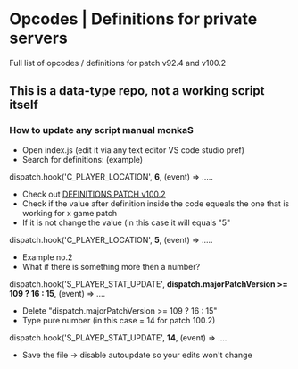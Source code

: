 # Opcodes | Definitions for private servers
Full list of opcodes / definitions for patch v92.4 and v100.2

## This is a data-type repo, not a working script itself


### How to update any script manual monkaS
* Open index.js (edit it via any text editor VS code studio pref)
* Search for definitions: (example)

dispatch.hook('C_PLAYER_LOCATION', <b>6</b>, (event) => .....

* Check out [DEFINITIONS PATCH v100.2](https://github.com/ketchdrown/data-private-servers/tree/master/v100.02/definitions)
* Check if the value after definition inside the code equeals the one that is working for x game patch
* If it is not change the value (in this case it will equals "5"

dispatch.hook('C_PLAYER_LOCATION', <b>5</b>, (event) => .....

* Example no.2
* What if there is something more then a number?
 
dispatch.hook('S_PLAYER_STAT_UPDATE', <b>dispatch.majorPatchVersion >= 109 ? 16 : 15</b>, (event) => ....

* Delete "dispatch.majorPatchVersion >= 109 ? 16 : 15"
* Type pure number (in this case = 14 for patch 100.2)

dispatch.hook('S_PLAYER_STAT_UPDATE', <b>14</b>, (event) => ....

* Save the file -> disable autoupdate so your edits won't change
